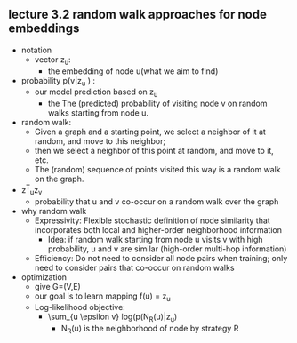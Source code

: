 ## lecture 3.2  random walk approaches for node embeddings
  - notation
    - vector z<sub>u</sub>:
      - the embedding of node u(what we aim to find)
  - probability p(v|z<sub>u</sub> ) :
    - our model prediction based on z<sub>u</sub>
      - the The (predicted) probability of visiting node  v on random walks starting from node u.
  - random walk:
    - Given a graph and a starting point, we select a neighbor of it at random, and move to this neighbor; 
    - then we select a neighbor of this point at random, and move to it, etc.
    - The (random) sequence of points visited this way is a random walk on the graph.
  - z<sup>T</sup><sub>u</sub>z<sub>v</sub>
    - probability that u and v co-occur on  a random walk over the graph
  - why random walk
    - Expressivity: Flexible stochastic definition of node similarity that incorporates both local  and higher-order neighborhood information
      - Idea: if random walk starting from node u visits v with high probability, u and v are similar (high-order multi-hop information)
    - Efficiency: Do not need to consider all node pairs when training; only need to consider pairs that co-occur on random walks
  - optimization
    - give G=(V,E)
    - our goal is to learn mapping f(u) =  z<sub>u</sub>
    - Log-likelihood objective:
      - \sum_{u \epsilon v} log(p(N<sub>R</sub>(u)|z<sub>u</sub>)
        - N<sub>R</sub>(u) is the neighborhood of node  by strategy R 

